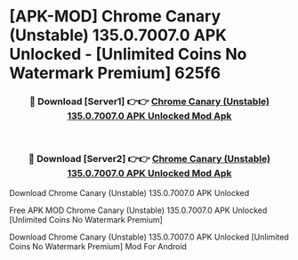 # [APK-MOD] Chrome Canary (Unstable) 135.0.7007.0 APK Unlocked - [Unlimited Coins No Watermark Premium] 625f6



<div align="center">
<h3>🔴 Download [Server1] 👉👉 <a href="https://momento.my/?title=Chrome_Canary_(Unstable)_135.0.7007.0_APK_Unlocked">Chrome Canary (Unstable) 135.0.7007.0 APK Unlocked Mod Apk</a></h3><br>

<h3>🔴 Download [Server2] 👉👉 <a href="https://momento.my/?title=Chrome_Canary_(Unstable)_135.0.7007.0_APK_Unlocked">Chrome Canary (Unstable) 135.0.7007.0 APK Unlocked Mod Apk</a></h3>
</div>



Download Chrome Canary (Unstable) 135.0.7007.0 APK Unlocked 

Free APK MOD Chrome Canary (Unstable) 135.0.7007.0 APK Unlocked [Unlimited Coins No Watermark Premium]

Download Chrome Canary (Unstable) 135.0.7007.0 APK Unlocked [Unlimited Coins No Watermark Premium] Mod For Android
